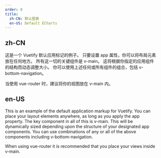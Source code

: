 ```yaml
---
order: 0
title:
  zh-CN: 默认图表
  en-US: Default ECharts
---
```


## zh-CN

这是一个 Vuetify 默认应用标记的例子。 只要设置 app 属性，你可以将布局元素放在任何地方。 所有这一切的关键组件是 v-main。 这将根据你指定的应用组件的结构而动态调整大小。 你可以使用上述任何或所有组件的组合，包括 v-bottom-navigation。

当使用 vue-router 时，建议将你的视图放在 v-main 内。

## en-US

This is an example of the default application markup for Vuetify. You can place your layout elements anywhere, as long as you apply the app property. The key component in all of this is v-main. This will be dynamically sized depending upon the structure of your designated app components. You can use combinations of any or all of the above components including v-bottom-navigation.

When using vue-router it is recommended that you place your views inside v-main.
